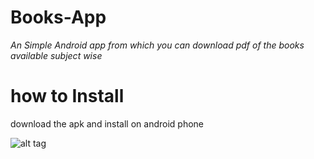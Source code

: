 # Books-App

_An Simple Android app from which you can download pdf of the books available subject wise_

# how to Install

download the apk and install on android phone

![alt tag](https://user-images.githubusercontent.com/22345839/37166879-49d189d2-2326-11e8-8e98-42e8f5b5425b.jpg)


